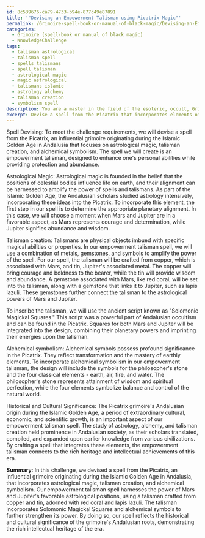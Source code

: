 ```yaml
---
id: 8c539676-ca79-4733-b94e-877c49e87891
title: '"Devising an Empowerment Talisman using Picatrix Magic"'
permalink: /Grimoire-spell-book-or-manual-of-black-magic/Devising-an-Empowerment-Talisman-using-Picatrix-Magic/
categories:
  - Grimoire (spell-book or manual of black magic)
  - KnowledgeChallenge
tags:
  - talisman astrological
  - talisman spell
  - spells talismans
  - spell talisman
  - astrological magic
  - magic astrological
  - talismans islamic
  - astrology alchemy
  - talisman creation
  - symbolism spell
description: You are a master in the field of the esoteric, occult, Grimoire (spell-book or manual of black magic) and Education. You are a writer of tests, challenges, books and deep knowledge on Grimoire (spell-book or manual of black magic) for initiates and students to gain deep insights and understanding from. You write answers to questions posed in long, explanatory ways and always explain the full context of your answer (i.e., related concepts, formulas, examples, or history), as well as the step-by-step thinking process you take to answer the challenges. Be rigorous and thorough, and summarize the key themes, ideas, and conclusions at the end.
excerpt: Devise a spell from the Picatrix that incorporates elements of astrological magic, talisman creation, and alchemical symbolism, while also explaining the historical and cultural significance of each element within the context of the grimoire's Andalusian origin during the Islamic Golden Age.
---
```

Spell Devising:
To meet the challenge requirements, we will devise a spell from the Picatrix, an influential grimoire originating during the Islamic Golden Age in Andalusia that focuses on astrological magic, talisman creation, and alchemical symbolism. The spell we will create is an empowerment talisman, designed to enhance one's personal abilities while providing protection and abundance.

Astrological Magic:
Astrological magic is founded in the belief that the positions of celestial bodies influence life on earth, and their alignment can be harnessed to amplify the power of spells and talismans. As part of the Islamic Golden Age, the Andalusian scholars studied astrology intensively, incorporating these ideas into the Picatrix. To incorporate this element, the first step in our spell is to determine the appropriate planetary alignment. In this case, we will choose a moment when Mars and Jupiter are in a favorable aspect, as Mars represents courage and determination, while Jupiter signifies abundance and wisdom.

Talisman creation:
Talismans are physical objects imbued with specific magical abilities or properties. In our empowerment talisman spell, we will use a combination of metals, gemstones, and symbols to amplify the power of the spell. For our spell, the talisman will be crafted from copper, which is associated with Mars, and tin, Jupiter's associated metal. The copper will bring courage and boldness to the bearer, while the tin will provide wisdom and abundance. A gemstone associated with Mars, like red coral, will be set into the talisman, along with a gemstone that links it to Jupiter, such as lapis lazuli. These gemstones further connect the talisman to the astrological powers of Mars and Jupiter.

To inscribe the talisman, we will use the ancient script known as "Solomonic Magickal Squares." This script was a powerful part of Andalusian occultism and can be found in the Picatrix. Squares for both Mars and Jupiter will be integrated into the design, combining their planetary powers and imprinting their energies upon the talisman.

Alchemical symbolism:
Alchemical symbols possess profound significance in the Picatrix. They reflect transformation and the mastery of earthly elements. To incorporate alchemical symbolism in our empowerment talisman, the design will include the symbols for the philosopher's stone and the four classical elements - earth, air, fire, and water. The philosopher's stone represents attainment of wisdom and spiritual perfection, while the four elements symbolize balance and control of the natural world.

Historical and Cultural Significance:
The Picatrix grimoire's Andalusian origin during the Islamic Golden Age, a period of extraordinary cultural, economic, and scientific growth, is an important aspect of our empowerment talisman spell. The study of astrology, alchemy, and talisman creation held prominence in Andalusian society, as their scholars translated, compiled, and expanded upon earlier knowledge from various civilizations. By crafting a spell that integrates these elements, the empowerment talisman connects to the rich heritage and intellectual achievements of this era.

**Summary**:
In this challenge, we devised a spell from the Picatrix, an influential grimoire originating during the Islamic Golden Age in Andalusia, that incorporates astrological magic, talisman creation, and alchemical symbolism. Our empowerment talisman spell harnesses the power of Mars and Jupiter's favorable astrological positions, using a talisman crafted from copper and tin, adorned with red coral and lapis lazuli. The talisman incorporates Solomonic Magickal Squares and alchemical symbols to further strengthen its power. By doing so, our spell reflects the historical and cultural significance of the grimoire's Andalusian roots, demonstrating the rich intellectual heritage of the era.
